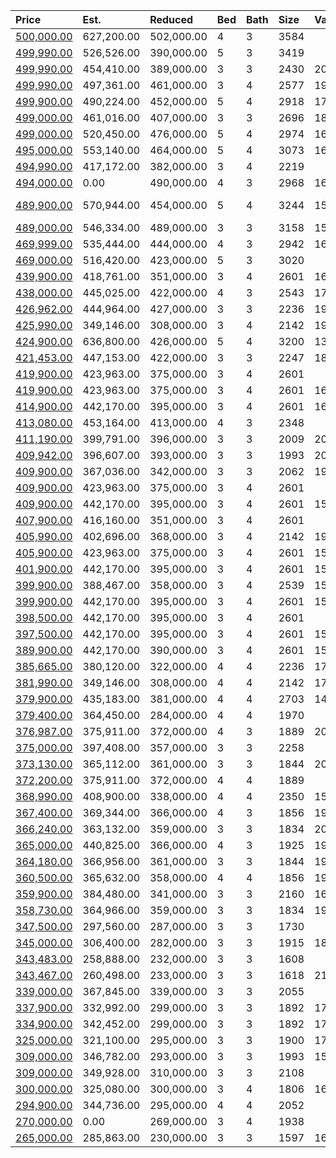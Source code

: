 | Price                                                                                                         | Est.       | Reduced    | Bed | Bath | Size | Value | Days | Lot  | Year | HOA | Open      |
| :------------------------------------------------------------------------------------------------------------ | :--------- | :--------- | :-- | :--- | :--- | :---- | :--- | :--- | :--- | :-- | :-------- |
| [500,000.00](https://www.movoto.com/home/1022-ventnor-pl-cary-nc-27519-413_2323167)                           | 627,200.00 | 502,000.00 | 4   | 3    | 3584 |       |      |      |      |     |           |
| [499,990.00](https://www.movoto.com/home/110-bright-sand-ct-cary-nc-27519-413_2342162)                        | 526,526.00 | 390,000.00 | 5   | 3    | 3419 |       |      |      |      |     |           |
| [499,990.00](https://www.movoto.com/home/2905-hampton-hedge-lane-apt-70-harley-a-2-cary-nc-27519-413_2335766) | 454,410.00 | 389,000.00 | 3   | 3    | 2430 | 206   | 47   | 6098 | 2020 | 89  |           |
| [499,990.00](https://www.movoto.com/home/109-mazarin-ln-apt-76-cary-nc-27519-413_2286748)                     | 497,361.00 | 461,000.00 | 3   | 4    | 2577 | 194   | 328  | 4095 | 2020 | 134 |           |
| [499,900.00](https://www.movoto.com/home/213-wales-way-cary-nc-27519-413_2340966)                             | 490,224.00 | 452,000.00 | 5   | 4    | 2918 | 171   | 19   | 5227 | 2021 | 95  |           |
| [499,000.00](https://www.movoto.com/home/233-ellisview-dr-cary-nc-27519-413_2340590)                          | 461,016.00 | 407,000.00 | 3   | 3    | 2696 | 185   | 19   | 6534 | 2016 | 242 |           |
| [499,000.00](https://www.movoto.com/home/409-amiable-loop-cary-nc-27519-413_2338599)                          | 520,450.00 | 476,000.00 | 5   | 4    | 2974 | 168   | 32   | 8712 | 2007 | 85  |           |
| [495,000.00](https://www.movoto.com/home/3428-schooner-dr-cary-nc-27519-413_2192567)                          | 553,140.00 | 464,000.00 | 5   | 4    | 3073 | 161   | 88   | 6970 | 2013 | 60  |           |
| [494,990.00](https://www.movoto.com/home/149-mazarin-ln-apt-86-cary-nc-27519-413_2326924)                     | 417,172.00 | 382,000.00 | 3   | 4    | 2219 |       |      |      |      |     |           |
| [494,000.00](https://www.movoto.com/home/103-parkbow-ct-cary-nc-27519-413_2343084)                            | 0.00       | 490,000.00 | 4   | 3    | 2968 | 166   | 7    | 9583 | 1994 | 53  |           |
| [489,900.00](https://www.movoto.com/home/864-vandalia-dr-cary-nc-27519-413_2341264)                           | 570,944.00 | 454,000.00 | 5   | 4    | 3244 | 151   | 18   | 6970 | 2011 | 40  | Open 9/26 |
| [489,000.00](https://www.movoto.com/home/408-burnbank-dr-cary-nc-27519-413_2327733)                           | 546,334.00 | 489,000.00 | 3   | 3    | 3158 | 155   | 86   | 0.34 | 1998 | 95  |           |
| [469,999.00](https://www.movoto.com/home/313-millsfield-dr-cary-nc-27519-413_2330453)                         | 535,444.00 | 444,000.00 | 4   | 3    | 2942 | 160   | 73   | 6534 | 2006 | 56  |           |
| [469,000.00](https://www.movoto.com/home/521-mesquite-ridge-pl-cary-nc-27519-413_2205731)                     | 516,420.00 | 423,000.00 | 5   | 3    | 3020 |       |      |      |      |     |           |
| [439,900.00](https://www.movoto.com/home/515-gathering-park-cir-apt-18-cary-nc-27519-413_2292558)             | 418,761.00 | 351,000.00 | 3   | 4    | 2601 | 169   | 19   | 0.54 | 2020 | 261 |           |
| [438,000.00](https://www.movoto.com/home/203-hickorywood-blvd-cary-nc-27519-413_2329844)                      | 445,025.00 | 422,000.00 | 4   | 3    | 2543 | 172   | 76   | 0.31 | 1998 | 55  |           |
| [426,962.00](https://www.movoto.com/home/4219-mahal-ave-cary-nc-27519-413_2326808)                            | 444,964.00 | 427,000.00 | 3   | 3    | 2236 | 191   | 91   | 4356 | 2020 | 154 |           |
| [425,990.00](https://www.movoto.com/home/108-mazarin-ln-apt-73-cary-nc-27519-413_2325298)                     | 349,146.00 | 308,000.00 | 3   | 4    | 2142 | 199   | 99   | 1873 | 2020 | 141 |           |
| [424,900.00](https://www.movoto.com/home/721-quartz-crystal-pl-cary-nc-27519-413_2009117)                     | 636,800.00 | 426,000.00 | 5   | 4    | 3200 | 133   | 1952 | 0.28 | 2006 | 111 |           |
| [421,453.00](https://www.movoto.com/home/4215-mahal-ave-cary-nc-27519-413_2313571)                            | 447,153.00 | 422,000.00 | 3   | 3    | 2247 | 188   | 162  | 3920 | 2020 | 154 |           |
| [419,900.00](https://www.movoto.com/home/519-gathering-park-cir-apt-16-cary-nc-27519-413_2292545)             | 423,963.00 | 375,000.00 | 3   | 4    | 2601 |       |      |      |      |     |           |
| [419,900.00](https://www.movoto.com/home/1519-gathering-park-cir-apt-7-cary-nc-27519-413_2292539)             | 423,963.00 | 375,000.00 | 3   | 4    | 2601 | 161   | 92   | 2352 | 2019 | 261 |           |
| [414,900.00](https://www.movoto.com/home/529-gathering-park-cir-apt-13-cary-nc-27519-413_2251642)             | 442,170.00 | 395,000.00 | 3   | 4    | 2601 | 160   | 92   | 0.54 | 2019 | 261 |           |
| [413,080.00](https://www.movoto.com/home/2024-chipley-dr-cary-nc-27519-413_2340958)                           | 453,164.00 | 413,000.00 | 4   | 3    | 2348 |       |      |      |      |     |           |
| [411,190.00](https://www.movoto.com/home/4213-mahal-ave-cary-nc-27519-413_2313583)                            | 399,791.00 | 396,000.00 | 3   | 3    | 2009 | 205   | 162  | 3920 | 2020 | 154 |           |
| [409,942.00](https://www.movoto.com/home/4217-mahal-ave-cary-nc-27519-413_2326817)                            | 396,607.00 | 393,000.00 | 3   | 3    | 1993 | 206   | 91   | 3920 | 2020 | 154 |           |
| [409,900.00](https://www.movoto.com/home/204-sunstone-dr-cary-nc-27519-413_2170590)                           | 367,036.00 | 342,000.00 | 3   | 3    | 2062 | 199   | 67   | 2178 | 2009 | 242 |           |
| [409,900.00](https://www.movoto.com/home/1709-gathering-park-cir-apt-12-cary-nc-27519-413_2319980)            | 423,963.00 | 375,000.00 | 3   | 4    | 2601 |       |      |      |      |     |           |
| [409,900.00](https://www.movoto.com/home/517-gathering-park-cir-apt-17-cary-nc-27519-413_2292552)             | 442,170.00 | 395,000.00 | 3   | 4    | 2601 | 158   | 95   | 0.45 | 2019 | 261 |           |
| [407,900.00](https://www.movoto.com/home/1701-gathering-park-cir-apt-8-cary-nc-27519-413_2319814)             | 416,160.00 | 351,000.00 | 3   | 4    | 2601 |       |      |      |      |     |           |
| [405,990.00](https://www.movoto.com/home/306-clementine-dr-lot-3-cary-nc-27519-413_2313794)                   | 402,696.00 | 368,000.00 | 3   | 4    | 2142 | 190   | 161  | 4356 | 2020 | 141 |           |
| [405,900.00](https://www.movoto.com/home/1515-gathering-park-cir-apt-5-cary-nc-27519-413_2292511)             | 423,963.00 | 375,000.00 | 3   | 4    | 2601 | 156   | 92   | 2352 | 2019 | 261 |           |
| [401,900.00](https://www.movoto.com/home/1705-gathering-park-cir-apt-10-cary-nc-27519-413_2319891)            | 442,170.00 | 395,000.00 | 3   | 4    | 2601 | 155   | 92   | 0.46 | 2020 | 261 |           |
| [399,900.00](https://www.movoto.com/home/532-fumagalli-dr-cary-nc-27519-413_2338152)                          | 388,467.00 | 358,000.00 | 3   | 4    | 2539 | 158   | 34   | 2614 | 2016 | 116 |           |
| [399,900.00](https://www.movoto.com/home/525-gathering-park-cir-apt-15-cary-nc-27519-413_2251661)             | 442,170.00 | 395,000.00 | 3   | 4    | 2601 | 154   | 92   | 0.54 | 2019 | 261 |           |
| [398,500.00](https://www.movoto.com/home/1707-gathering-park-cir-apt-11-cary-nc-27519-413_2319958)            | 442,170.00 | 395,000.00 | 3   | 4    | 2601 |       |      |      |      |     |           |
| [397,500.00](https://www.movoto.com/home/1703-gathering-park-cir-apt-9-cary-nc-27519-413_2319869)             | 442,170.00 | 395,000.00 | 3   | 4    | 2601 | 153   | 92   | 0.46 | 2020 | 261 |           |
| [389,900.00](https://www.movoto.com/home/1505-gathering-park-cir-apt-3-cary-nc-27519-413_2250615)             | 442,170.00 | 390,000.00 | 3   | 4    | 2601 | 150   | 92   | 0.45 | 2019 | 261 |           |
| [385,665.00](https://www.movoto.com/home/320-clementine-dr-apt-9-cary-nc-27519-413_2335018)                   | 380,120.00 | 322,000.00 | 4   | 4    | 2236 | 172   | 50   | 1873 | 2020 | 141 |           |
| [381,990.00](https://www.movoto.com/home/322-clementine-dr-lot-10-cary-nc-27519-413_2284245)                  | 349,146.00 | 308,000.00 | 4   | 4    | 2142 | 178   | 343  | 1786 | 2019 | 141 |           |
| [379,900.00](https://www.movoto.com/home/1016-indigo-ridge-pl-cary-nc-27518-413_2303529)                      | 435,183.00 | 381,000.00 | 4   | 4    | 2703 | 141   | 20   | 2178 | 2008 | 0   |           |
| [379,400.00](https://www.movoto.com/home/413-king-closer-dr-cary-nc-27519-413_2333441)                        | 364,450.00 | 284,000.00 | 4   | 4    | 1970 |       |      |      |      |     |           |
| [376,987.00](https://www.movoto.com/home/417-king-closer-dr-cary-nc-27519-413_2341080)                        | 375,911.00 | 372,000.00 | 4   | 3    | 1889 | 200   | 19   | 4356 | 2020 | 154 |           |
| [375,000.00](https://www.movoto.com/home/2046-chipley-dr-cary-nc-27519-413_2255991)                           | 397,408.00 | 357,000.00 | 3   | 3    | 2258 |       |      |      |      |     |           |
| [373,130.00](https://www.movoto.com/home/210-adobe-pl-cary-nc-27519-413_2337486)                              | 365,112.00 | 361,000.00 | 3   | 3    | 1844 | 202   | 37   | 4356 | 2020 | 154 |           |
| [372,200.00](https://www.movoto.com/home/411-king-closer-dr-cary-nc-27519-413_2333422)                        | 375,911.00 | 372,000.00 | 4   | 4    | 1889 |       |      |      |      |     |           |
| [368,990.00](https://www.movoto.com/home/218-mazarin-ln-apt-47-cary-nc-27519-413_2339134)                     | 408,900.00 | 338,000.00 | 4   | 4    | 2350 | 157   | 29   | 1873 | 2021 | 141 |           |
| [367,400.00](https://www.movoto.com/home/409-king-closer-dr-cary-nc-27519-413_2341064)                        | 369,344.00 | 366,000.00 | 4   | 3    | 1856 | 198   | 19   | 4356 | 2020 | 154 |           |
| [366,240.00](https://www.movoto.com/home/102-ashlar-ct-cary-nc-27519-413_2337496)                             | 363,132.00 | 359,000.00 | 3   | 3    | 1834 | 200   | 37   | 4356 | 2020 | 154 |           |
| [365,000.00](https://www.movoto.com/home/379-luke-meadow-ln-cary-nc-27519-413_2343074)                        | 440,825.00 | 366,000.00 | 4   | 3    | 1925 | 190   | 7    | 3485 | 2005 | 182 |           |
| [364,180.00](https://www.movoto.com/home/136-ashlar-ct-cary-nc-27519-413_2337485)                             | 366,956.00 | 361,000.00 | 3   | 3    | 1844 | 197   | 37   | 4356 | 2020 | 154 |           |
| [360,500.00](https://www.movoto.com/home/415-king-closer-dr-cary-nc-27519-413_2326786)                        | 365,632.00 | 358,000.00 | 4   | 4    | 1856 | 194   | 91   | 1742 | 2020 | 154 |           |
| [359,900.00](https://www.movoto.com/home/607-rockcastle-dr-cary-nc-27519-413_2338919)                         | 384,480.00 | 341,000.00 | 3   | 3    | 2160 | 167   | 30   | 2614 | 2016 | 115 |           |
| [358,730.00](https://www.movoto.com/home/110-ashlar-ct-cary-nc-27519-413_2337505)                             | 364,966.00 | 359,000.00 | 3   | 3    | 1834 | 196   | 37   | 4356 | 2020 | 154 |           |
| [347,500.00](https://www.movoto.com/home/731-grace-hodge-way-cary-nc-27519-413_2338851)                       | 297,560.00 | 287,000.00 | 3   | 3    | 1730 |       |      |      |      |     |           |
| [345,000.00](https://www.movoto.com/home/639-sealine-dr-cary-nc-27519-413_2344230)                            | 306,400.00 | 282,000.00 | 3   | 3    | 1915 | 180   | 1    | 3485 | 2012 | 241 |           |
| [343,483.00](https://www.movoto.com/home/1608-clayfire-dr-cary-nc-27519-413_2324054)                          | 258,888.00 | 232,000.00 | 3   | 3    | 1608 |       |      |      |      |     |           |
| [343,467.00](https://www.movoto.com/home/1606-clayfire-dr-cary-nc-27519-413_2324051)                          | 260,498.00 | 233,000.00 | 3   | 3    | 1618 | 212   | 105  | 2352 | 2020 | 154 |           |
| [339,000.00](https://www.movoto.com/home/703-mountain-pine-dr-cary-nc-27519-413_2323920)                      | 367,845.00 | 339,000.00 | 3   | 3    | 2055 |       |      |      |      |     |           |
| [337,900.00](https://www.movoto.com/home/2032-chipley-dr-cary-nc-27519-413_2298176)                           | 332,992.00 | 299,000.00 | 3   | 3    | 1892 | 179   | 243  | 2004 | 2020 | 135 |           |
| [334,900.00](https://www.movoto.com/home/2034-chipley-dr-cary-nc-27519-413_2343696)                           | 342,452.00 | 299,000.00 | 3   | 3    | 1892 | 177   | 5    | 2178 | 2020 | 135 |           |
| [325,000.00](https://www.movoto.com/home/455-christian-creek-pl-cary-nc-27519-413_2344236)                    | 321,100.00 | 295,000.00 | 3   | 3    | 1900 | 171   | 1    |      | 2014 | 198 |           |
| [309,000.00](https://www.movoto.com/home/123-longchamp-ln-cary-nc-27519-413_2214597)                          | 346,782.00 | 293,000.00 | 3   | 3    | 1993 | 155   | 13   | 3267 | 2007 | 190 |           |
| [309,000.00](https://www.movoto.com/home/144-longchamp-ln-cary-nc-27519-413_2341015)                          | 349,928.00 | 310,000.00 | 3   | 3    | 2108 |       |      |      |      |     |           |
| [300,000.00](https://www.movoto.com/home/4103-sykes-st-cary-nc-27519-413_2344341)                             | 325,080.00 | 300,000.00 | 3   | 4    | 1806 | 166   | New  | 1742 | 2014 | 167 |           |
| [294,900.00](https://www.movoto.com/home/611-carlton-commons-ln-cary-nc-27519-413_2343861)                    | 344,736.00 | 295,000.00 | 4   | 4    | 2052 |       |      |      |      |     |           |
| [270,000.00](https://www.movoto.com/home/147-braeside-ct-cary-nc-27519-413_2324125)                           | 0.00       | 269,000.00 | 3   | 4    | 1938 |       |      |      |      |     |           |
| [265,000.00](https://www.movoto.com/home/604-baucom-grove-ct-cary-nc-27519-413_2162761)                       | 285,863.00 | 230,000.00 | 3   | 3    | 1597 | 166   | 40   | 1307 | 2006 | 178 |           |